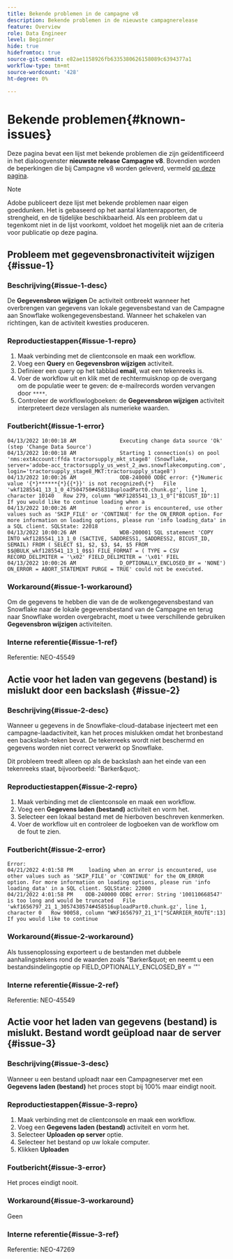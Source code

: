 ```yaml
---
title: Bekende problemen in de campagne v8
description: Bekende problemen in de nieuwste campagnerelease
feature: Overview
role: Data Engineer
level: Beginner
hide: true
hidefromtoc: true
source-git-commit: e82ae1158926fb6335380626158089c6394377a1
workflow-type: tm+mt
source-wordcount: '428'
ht-degree: 0%

---
```


# Bekende problemen{#known-issues}

Deze pagina bevat een lijst met bekende problemen die zijn geïdentificeerd in het dialoogvenster **nieuwste release Campagne v8**. Bovendien worden de beperkingen die bij Campagne v8 worden geleverd, vermeld [op deze pagina](known-limitations.md).


>[!NOTE]
>
>Adobe publiceert deze lijst met bekende problemen naar eigen goeddunken. Het is gebaseerd op het aantal klantenrapporten, de strengheid, en de tijdelijke beschikbaarheid. Als een probleem dat u tegenkomt niet in de lijst voorkomt, voldoet het mogelijk niet aan de criteria voor publicatie op deze pagina.

## Probleem met gegevensbronactiviteit wijzigen {#issue-1}

### Beschrijving{#issue-1-desc}

De **Gegevensbron wijzigen** De activiteit ontbreekt wanneer het overbrengen van gegevens van lokale gegevensbestand van de Campagne aan Snowflake wolkengegevensbestand. Wanneer het schakelen van richtingen, kan de activiteit kwesties produceren.

### Reproductiestappen{#issue-1-repro}

1. Maak verbinding met de clientconsole en maak een workflow.
1. Voeg een **Query** en **Gegevensbron wijzigen** activiteit.
1. Definieer een query op het tabblad **email**, wat een tekenreeks is.
1. Voer de workflow uit en klik met de rechtermuisknop op de overgang om de populatie weer te geven: de e-mailrecords worden vervangen door `****`.
1. Controleer de workflowlogboeken: de **Gegevensbron wijzigen** activiteit interpreteert deze verslagen als numerieke waarden.

### Foutbericht{#issue-1-error}

```
04/13/2022 10:00:18 AM              Executing change data source 'Ok' (step 'Change Data Source')
04/13/2022 10:00:18 AM              Starting 1 connection(s) on pool 'nms:extAccount:ffda tractorsupply_mkt_stage8' (Snowflake, server='adobe-acc_tractorsupply_us_west_2_aws.snowflakecomputing.com', login='tractorsupply_stage8_MKT:tractorsupply_stage8')
04/13/2022 10:00:26 AM              ODB-240000 ODBC error: {*}Numeric value '{*}******{*}{{*}}' is not recognized\{*}   File 'wkf1285541_13_1_0_47504750#458318uploadPart0.chunk.gz', line 1, character 10140   Row 279, column "WKF1285541_13_1_0"["BICUST_ID":1]   If you would like to continue loading when a
04/13/2022 10:00:26 AM              n error is encountered, use other values such as 'SKIP_FILE' or 'CONTINUE' for the ON_ERROR option. For more information on loading options, please run 'info loading_data' in a SQL client. SQLState: 22018
04/13/2022 10:00:26 AM              WDB-200001 SQL statement 'COPY INTO wkf1285541_13_1_0 (SACTIVE, SADDRESS1, SADDRESS2, BICUST_ID, SEMAIL) FROM ( SELECT $1, $2, $3, $4, $5 FROM $$@BULK_wkf1285541_13_1_0$$) FILE_FORMAT = ( TYPE = CSV RECORD_DELIMITER = '\x02' FIELD_DELIMITER = '\x01' FIEL
04/13/2022 10:00:26 AM              D_OPTIONALLY_ENCLOSED_BY = 'NONE') ON_ERROR = ABORT_STATEMENT PURGE = TRUE' could not be executed.
```

### Workaround{#issue-1-workaround}

Om de gegevens te hebben die van de de wolkengegevensbestand van Snowflake naar de lokale gegevensbestand van de Campagne en terug naar Snowflake worden overgebracht, moet u twee verschillende gebruiken **Gegevensbron wijzigen** activiteiten.

### Interne referentie{#issue-1-ref}

Referentie: NEO-45549



## Actie voor het laden van gegevens (bestand) is mislukt door een backslash {#issue-2}

### Beschrijving{#issue-2-desc}

Wanneer u gegevens in de Snowflake-cloud-database injecteert met een campagne-laadactiviteit, kan het proces mislukken omdat het bronbestand een backslash-teken bevat. De tekenreeks wordt niet beschermd en gegevens worden niet correct verwerkt op Snowflake.

Dit probleem treedt alleen op als de backslash aan het einde van een tekenreeks staat, bijvoorbeeld: &quot;Barker\&quot;.


### Reproductiestappen{#issue-2-repro}

1. Maak verbinding met de clientconsole en maak een workflow.
1. Voeg een **Gegevens laden (bestand)** activiteit en vorm het.
1. Selecteer een lokaal bestand met de hierboven beschreven kenmerken.
1. Voer de workflow uit en controleer de logboeken van de workflow om de fout te zien.


### Foutbericht{#issue-2-error}

```
Error:
04/21/2022 4:01:58 PM     loading when an error is encountered, use other values such as 'SKIP_FILE' or 'CONTINUE' for the ON_ERROR option. For more information on loading options, please run 'info loading_data' in a SQL client. SQLState: 22000
04/21/2022 4:01:58 PM    ODB-240000 ODBC error: String '100110668547' is too long and would be truncated   File 'wkf1656797_21_1_3057430574#458516uploadPart0.chunk.gz', line 1, character 0   Row 90058, column "WKF1656797_21_1"["SCARRIER_ROUTE":13]   If you would like to continue
```

### Workaround{#issue-2-workaround}

Als tussenoplossing exporteert u de bestanden met dubbele aanhalingstekens rond de waarden zoals &quot;Barker\&quot; en neemt u een bestandsindelingoptie op FIELD_OPTIONALLY_ENCLOSED_BY = &#39;&quot;&#39;

### Interne referentie{#issue-2-ref}

Referentie: NEO-45549


## Actie voor het laden van gegevens (bestand) is mislukt. Bestand wordt geüpload naar de server {#issue-3}

### Beschrijving{#issue-3-desc}

Wanneer u een bestand uploadt naar een Campagneserver met een **Gegevens laden (bestand)** het proces stopt bij 100% maar eindigt nooit.

### Reproductiestappen{#issue-3-repro}

1. Maak verbinding met de clientconsole en maak een workflow.
1. Voeg een **Gegevens laden (bestand)** activiteit en vorm het.
1. Selecteer **Uploaden op server** optie.
1. Selecteer het bestand op uw lokale computer.
1. Klikken **Uploaden**


### Foutbericht{#issue-3-error}

Het proces eindigt nooit.

### Workaround{#issue-3-workaround}

Geen

### Interne referentie{#issue-3-ref}

Referentie: NEO-47269